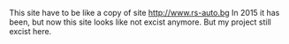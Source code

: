 This site have to be like a copy of site http://www.rs-auto.bg
In 2015 it has been, but now this site looks like not excist anymore.
But my project still excist here.
